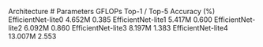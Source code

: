

<!--
 * @version:
 * @Author:  StevenJokess https://github.com/StevenJokess
 * @Date: 2020-11-27 18:17:40
 * @LastEditors:  StevenJokess https://github.com/StevenJokess
 * @LastEditTime: 2020-11-27 18:21:19
 * @Description:
 * @TODO::
 * @Reference:https://github.com/d-li14/efficientnet-lite.pytorch/blob/master/effnet_lite.py
-->

Architecture	# Parameters	GFLOPs	Top-1 / Top-5 Accuracy (%)
EfficientNet-lite0	4.652M	0.385
EfficientNet-lite1	5.417M	0.600
EfficientNet-lite2	6.092M	0.860
EfficientNet-lite3	8.197M	1.383
EfficientNet-lite4	13.007M	2.553

